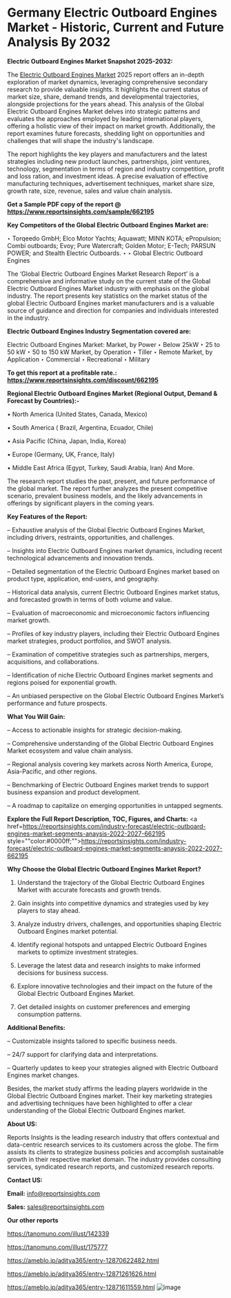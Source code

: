 # Germany Electric Outboard Engines Market - Historic, Current and Future Analysis By 2032

<strong>Electric Outboard Engines Market Snapshot 2025-2032:</strong>

The <a href=https://www.reportsinsights.com/sample/662195>Electric Outboard Engines Market</a> 2025 report offers an in-depth exploration of market dynamics, leveraging comprehensive secondary research to provide valuable insights. It highlights the current status of market size, share, demand trends, and developmental trajectories, alongside projections for the years ahead. This analysis of the Global Electric Outboard Engines Market delves into strategic patterns and evaluates the approaches employed by leading international players, offering a holistic view of their impact on market growth. Additionally, the report examines future forecasts, shedding light on opportunities and challenges that will shape the industry's landscape.

The report highlights the key players and manufacturers and the latest strategies including new product launches, partnerships, joint ventures, technology, segmentation in terms of region and industry competition, profit and loss ration, and investment ideas. A precise evaluation of effective manufacturing techniques, advertisement techniques, market share size, growth rate, size, revenue, sales and value chain analysis.

<strong>Get a Sample PDF copy of the report @ <a href=https://www.reportsinsights.com/sample/662195 style=color:#0000ff;>https://www.reportsinsights.com/sample/662195</a></strong>

<strong>Key Competitors of the Global Electric Outboard Engines Market are:</strong>

‣ Torqeedo GmbH; Elco Motor Yachts; Aquawatt; MINN KOTA; ePropulsion; Combi outboards; Evoy; Pure Watercraft; Golden Motor; E-Tech; PARSUN POWER; and Stealth Electric Outboards.
‣ 
‣ Global Electric Outboard Engines

The ‘Global Electric Outboard Engines Market Research Report’ is a comprehensive and informative study on the current state of the Global Electric Outboard Engines Market industry with emphasis on the global industry. The report presents key statistics on the market status of the global Electric Outboard Engines market manufacturers and is a valuable source of guidance and direction for companies and individuals interested in the industry.

<strong>Electric Outboard Engines Industry Segmentation covered are:</strong>

Electric Outboard Engines Market: 
Market, by Power
‣ Below 25kW
‣ 25 to 50 kW
‣ 50 to 150 kW
Market, by Operation
‣ Tiller
‣ Remote
Market, by Application
‣ Commercial
‣ Recreational
‣ Military

<strong>To get this report at a profitable rate.: <a href=https://www.reportsinsights.com/discount/662195 style=color:#0000ff;>https://www.reportsinsights.com/discount/662195</a></strong>

<strong>Regional Electric Outboard Engines Market (Regional Output, Demand &amp; Forecast by Countries):-</strong>

• North America (United States, Canada, Mexico)

• South America ( Brazil, Argentina, Ecuador, Chile)

• Asia Pacific (China, Japan, India, Korea)

• Europe (Germany, UK, France, Italy)

• Middle East Africa (Egypt, Turkey, Saudi Arabia, Iran) And More.

The research report studies the past, present, and future performance of the global market. The report further analyzes the present competitive scenario, prevalent business models, and the likely advancements in offerings by significant players in the coming years.

<strong>Key Features of the Report:</strong>

– Exhaustive analysis of the Global Electric Outboard Engines Market, including drivers, restraints, opportunities, and challenges.

– Insights into Electric Outboard Engines market dynamics, including recent technological advancements and innovation trends.

– Detailed segmentation of the Electric Outboard Engines market based on product type, application, end-users, and geography.

– Historical data analysis, current Electric Outboard Engines market status, and forecasted growth in terms of both volume and value.

– Evaluation of macroeconomic and microeconomic factors influencing market growth.

– Profiles of key industry players, including their Electric Outboard Engines market strategies, product portfolios, and SWOT analysis.

– Examination of competitive strategies such as partnerships, mergers, acquisitions, and collaborations.

– Identification of niche Electric Outboard Engines market segments and regions poised for exponential growth.

– An unbiased perspective on the Global Electric Outboard Engines Market’s performance and future prospects.

<strong>What You Will Gain:</strong>

– Access to actionable insights for strategic decision-making.

– Comprehensive understanding of the Global Electric Outboard Engines Market ecosystem and value chain analysis.

– Regional analysis covering key markets across North America, Europe, Asia-Pacific, and other regions.

– Benchmarking of Electric Outboard Engines market trends to support business expansion and product development.

– A roadmap to capitalize on emerging opportunities in untapped segments.

<strong>Explore the Full Report Description, TOC, Figures, and Charts:</strong>
<a href=https://reportsinsights.com/industry-forecast/electric-outboard-engines-market-segments-anaysis-2022-2027-662195 style=""color:#0000ff;"">https://reportsinsights.com/industry-forecast/electric-outboard-engines-market-segments-anaysis-2022-2027-662195</a>

<strong>Why Choose the Global Electric Outboard Engines Market Report?</strong>

1. Understand the trajectory of the Global Electric Outboard Engines Market with accurate forecasts and growth trends.

2. Gain insights into competitive dynamics and strategies used by key players to stay ahead.

3. Analyze industry drivers, challenges, and opportunities shaping Electric Outboard Engines market potential.

4. Identify regional hotspots and untapped Electric Outboard Engines markets to optimize investment strategies.

5. Leverage the latest data and research insights to make informed decisions for business success.

6. Explore innovative technologies and their impact on the future of the Global Electric Outboard Engines Market.

7. Get detailed insights on customer preferences and emerging consumption patterns.

<strong>Additional Benefits:</strong>

– Customizable insights tailored to specific business needs.

– 24/7 support for clarifying data and interpretations.

– Quarterly updates to keep your strategies aligned with Electric Outboard Engines market changes.

Besides, the market study affirms the leading players worldwide in the Global Electric Outboard Engines market. Their key marketing strategies and advertising techniques have been highlighted to offer a clear understanding of the Global Electric Outboard Engines market.

<strong><strong>About US</strong>:</strong>

Reports Insights is the leading research industry that offers contextual and data-centric research services to its customers across the globe. The firm assists its clients to strategize business policies and accomplish sustainable growth in their respective market domain. The industry provides consulting services, syndicated research reports, and customized research reports.

<strong>Contact US:</strong>

<p class=><b>Email:</b> <a href=mailto:info@reportsinsights.com>info@reportsinsights.com</a></p>
<p class=><b>Sales:</b> <a href=mailto:sales@reportsinsights.com>sales@reportsinsights.com</a></p>

<strong>Our other reports</strong>

<a href=https://tanomuno.com/illust/142339>https://tanomuno.com/illust/142339</a>

<a href=https://tanomuno.com/illust/175777>https://tanomuno.com/illust/175777</a>

<a href=https://ameblo.jp/aditya365/entry-12870622482.html>https://ameblo.jp/aditya365/entry-12870622482.html</a>

<a href=https://ameblo.jp/aditya365/entry-12871261626.html>https://ameblo.jp/aditya365/entry-12871261626.html</a>

<a href=https://ameblo.jp/aditya365/entry-12871611559.html>https://ameblo.jp/aditya365/entry-12871611559.html</a>
![image](https://github.com/user-attachments/assets/7940b793-2e33-47b6-aa01-a84a52f1d2d6)
